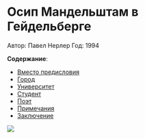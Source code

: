 # Осип Мандельштам в Гейдельберге

Автор: Павел Нерлер
Год: 1994

**Содержание**:

* [Вместо предисловия](./vorwort.md)
* [Город](./stadt.md)
* [Университет](./uni.md)
* [Студент](./student.md)
* [Поэт](./dichter.md)
* [Примечания](./remark.md)
* [Заключение](./schlusswort.md)

![](./images/hauptbild.png)